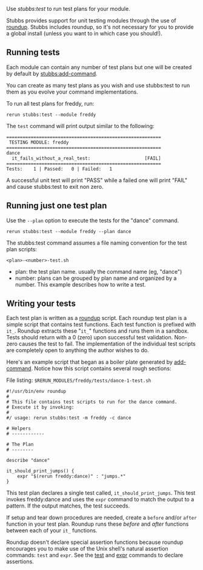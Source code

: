 Use *stubbs:test* to run test plans for your module.

Stubbs provides support for unit testing modules 
through the use of [roundup](http://bmizerany.github.com/roundup/). 
Stubbs includes roundup, so it's not necessary for you 
to provide a global install 
(unless you want to in which case you should!). 

Running tests
-------------

Each module can contain any number of test plans
but one will be created by default by 
[stubbs:add-command](../add-command/index.html).

You can create as many test plans as you wish and use
stubbs:test to run them as you evolve your command implementations.

To run all test plans for freddy, run:

    rerun stubbs:test --module freddy

The `test` command will print output similar to the following:

    =========================================================
     TESTING MODULE: freddy 
    =========================================================
    dance
      it_fails_without_a_real_test:                    [FAIL]
    =========================================================
    Tests:    1 | Passed:   0 | Failed:   1

A successful unit test will print "PASS" while a 
failed one will print "FAIL" and cause stubbs:test to exit non zero.

Running just one test plan
--------------------------

Use the `--plan` option to execute the tests for
the "dance" command.

    rerun stubbs:test --module freddy --plan dance

The stubbs:test command assumes a file naming convention for
the test plan scripts:

    <plan>-<number>-test.sh

* plan: the test plan name. usually the command name (eg, "dance")
* number: plans can be grouped by plan name and organized by a number.
This example describes how to write a test.

Writing your tests
------------------

Each test plan is written as a 
[roundup](http://bmizerany.github.com/roundup/) script.
Each roundup test plan is a simple script that contains 
test functions. Each test function is prefixed with `it_`. 
Roundup extracts these "`it_`" functions and runs them in a 
sandbox. Tests should return with a 0 (zero) upon 
successful test validation. Non-zero causes the test 
to fail.
The implementation of the individual test scripts are 
completely open to anything the author wishes to do.

Here's an example script that began as a boiler plate 
generated by [add-command](../add-command/index.html). 
Notice how this script contains several rough sections:

File listing: `$RERUN_MODULES/freddy/tests/dance-1-test.sh`

    #!/usr/bin/env roundup
    #
    # This file contains test scripts to run for the dance command.
    # Execute it by invoking: 
    #    
    #/ usage: rerun stubbs:test -m freddy -c dance
    
    # Helpers
    # ------------

    # The Plan
    # --------
     
    describe "dance"
     
    it_should_print_jumps() {
        expr "$(rerun freddy:dance)" : "jumps.*"
    }

This test plan declares a single test called, 
`it_should_print_jumps`. This test invokes freddy:dance
and uses the `expr` command to match the output to 
a pattern. If the output matches, the test succeeds.

If setup and tear down procedures are needed, create a 
`before` and/or `after` function in your test plan. 
Roundup runs these _before_ and _after_ functions
between each of your `it_` functions.

Roundup doesn't declare special assertion functions because
roundup encourages you to make use of the Unix shell's
natural assertion commands: `test` and `expr`.
See the [test](http://ss64.com/bash/test.html)
and [expr](http://ss64.com/bash/expr.html) 
commands to declare assertions.

